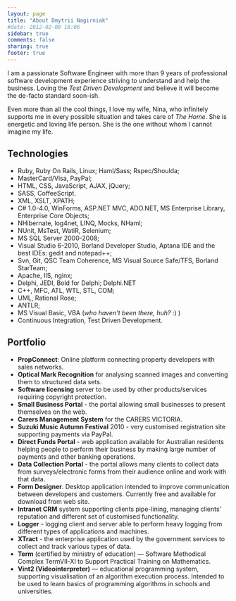 ```yaml
---
layout: page
title: "About Dmytrii Nagirniak"
#date: 2012-02-08 18:06
sidebar: true
comments: false
sharing: true
footer: true
---
```


I am a passionate Software Engineer with more than 9 years of professional software development experience striving to understand and help the business.
Loving the *Test Driven Development* and believe it will become the de-facto standard soon-ish.

Even more than all the cool things, I love my wife, Nina, who infinitely supports me in every possible situation and takes care of *The Home*.
She is energetic and loving life person. She is the one without whom I cannot imagine my life.



Technologies
--------------------------------------------------

- Ruby, Ruby On Rails, Linux; Haml/Sass; Rspec/Shoulda;
- MasterCard/Visa, PayPal;
- HTML, CSS, JavaScript, AJAX, jQuery;
- SASS, CoffeeScript.
- XML, XSLT, XPATH;
- C# 1.0-4.0, WinForms, ASP.NET MVC, ADO.NET, MS Enterprise Library, Enterprise Core Objects;
- NHibernate, log4net, LINQ, Mocks, NHaml;
- NUnit, MsTest, WatiR, Selenium;
- MS SQL Server 2000-2008;
- Visual Studio 6-2010, Borland Developer Studio, Aptana IDE and the best IDEs: gedit and notepad++;
- Svn, Git, QSC Team Coherence, MS Visual Source Safe/TFS, Borland StarTeam;
- Apache, IIS, nginx;
- Delphi, JEDI, Bold for Delphi; Delphi.NET
- C++, MFC, ATL, WTL, STL, COM;
- UML, Rational Rose;
- ANTLR;
- MS Visual Basic, VBA (_who haven't been there, huh?_ :) )
- Continuous Integration, Test Driven Development.


Portfolio
--------------------------------------------------

- **PropConnect**: Online platform connecting property developers with sales networks.
- **Optical Mark Recognition** for analysing scanned images and converting them to structured data sets.
- **Software licensing** server to be used by other products/services requiring copyright protection.
- **Small Business Portal** - the portal allowing small businesses to present themselves on the web.
- **Carers Management System** for the CARERS VICTORIA.
- **Suzuki Music Autumn Festival** 2010 - very customised registration site supporting payments via PayPal.
- **Direct Funds Portal** - web application available for Australian residents helping people to perform their business by making large number of payments and other banking operations.
- **Data Collection Portal** - the portal allows many clients to collect data from surveys/electronic forms from their audience online and work with that data.
- **Form Designer**. Desktop application intended to improve communication between developers and customers. Currently free and available for download from web site.
- **Intranet CRM** system supporting clients pipe-lining, managing clients' reputation and different set of customised functionality.
- **Logger** - logging client and server able to perform heavy logging from different types of applications and machines.
- **XTract** - the enterprise application used by the government services to collect and track various types of data.
- **Term** (certified by ministry of education) — Software Methodical Complex TermVII-XI to Support Practical Training on Mathematics.
- **Vint2 (Videointerpreter)** — educational programming system, supporting visualisation of an algorithm execution process. Intended to be used to learn basics of programming algorithms in schools and universities.
